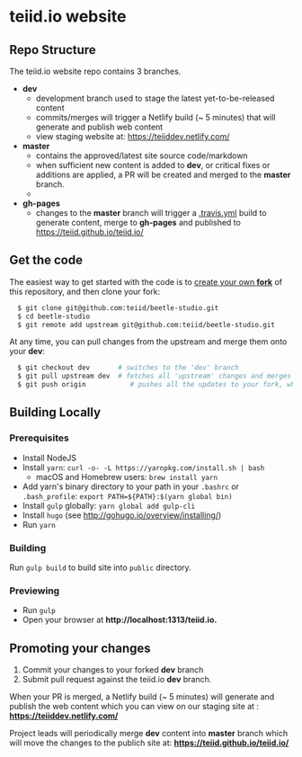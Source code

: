 # teiid.io website

## Repo Structure

The teiid.io website repo contains 3 branches.


* **dev**
  * development branch used to stage the latest yet-to-be-released content
  * commits/merges will trigger a Netlify build (~ 5 minutes) that will generate and publish web content
  * view staging website at: https://teiiddev.netlify.com/
* **master**
  * contains the approved/latest site source code/markdown
  * when sufficient new content is added to **dev**, or critical fixes or additions are applied, a PR will be created and merged to the **master** branch.
  * 
* **gh-pages**
  * changes to the **master** branch will trigger a [.travis.yml](https://github.com/teiid/teiid.io/blob/master/.travis.yml)  build to generate content, merge to **gh-pages** and published to https://teiid.github.io/teiid.io/



## Get the code

The easiest way to get started with the code is to [create your own **fork**](http://help.github.com/forking/)
 of this repository, and then clone your fork:

```bash
  $ git clone git@github.com:teiid/beetle-studio.git
  $ cd beetle-studio
  $ git remote add upstream git@github.com:teiid/beetle-studio.git
```

At any time, you can pull changes from the upstream and merge them onto your **dev**:

```bash
  $ git checkout dev       # switches to the 'dev' branch
  $ git pull upstream dev  # fetches all 'upstream' changes and merges 'upstream/dev' onto your 'dev' branch
  $ git push origin           # pushes all the updates to your fork, which should be in-sync with 'upstream'
```

## Building Locally
### Prerequisites
* Install NodeJS
* Install `yarn`: `curl -o- -L https://yarnpkg.com/install.sh | bash`
  * macOS and Homebrew users: `brew install yarn`
* Add yarn's binary directory to your path in your `.bashrc` or `.bash_profile`: `export PATH=${PATH}:$(yarn global bin)`
* Install `gulp` globally: `yarn global add gulp-cli`
* Install `hugo` (see http://gohugo.io/overview/installing/)
* Run `yarn`


### Building
Run `gulp build` to build site into `public` directory.

### Previewing
 - Run `gulp`
 - Open your browser at **http://localhost:1313/teiid.io.**


## Promoting your changes

1. Commit your changes to your forked **dev** branch
2. Submit pull request against the teiid.io **dev** branch.

When your PR is merged, a Netlify build (~ 5 minutes) will generate and publish the web content which you can view on our staging site at : **https://teiiddev.netlify.com/**

Project leads will periodically merge **dev** content into **master** branch which will move the changes to the publich site at: **https://teiid.github.io/teiid.io/**

